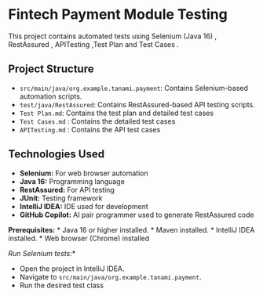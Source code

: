 # Fintech Payment Module Testing

This project contains automated tests using Selenium (Java 16) , RestAssured , APITesting ,Test Plan and Test Cases .

## Project Structure

* `src/main/java/org.example.tanami.payment`: Contains Selenium-based automation scripts.
* `test/java/RestAssured`: Contains RestAssured-based API testing scripts.
* `Test Plan.md`: Contains the test plan and detailed test cases 
* `Test Cases.md` :  Contains the detailed test cases
* `APITesting.md` :  Contains the API test cases



## Technologies Used

* **Selenium:** For web browser automation
* **Java 16:** Programming language
* **RestAssured:** For API testing
* **JUnit:** Testing framework
* **IntelliJ IDEA:** IDE used for development
* **GitHub Copilot:** AI pair programmer used to generate RestAssured code



**Prerequisites:**
    * Java 16 or higher installed.
    * Maven installed.
    * IntelliJ IDEA installed.
    * Web browser (Chrome) installed

*Run Selenium tests:**
* Open the project in IntelliJ IDEA.
* Navigate to `src/main/java/org.example.tanami.payment`.
* Run the desired test class



